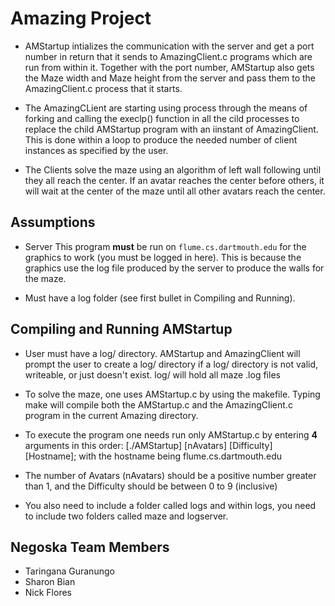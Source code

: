 # Amazing Project

* AMStartup intializes the communication with the server and get a port number in return that it sends to AmazingClient.c programs which are run from within it. Together with the port number, AMStartup also gets the Maze width and Maze height from the server and pass them to the AmazingClient.c process that it starts.

* The AmazingCLient are starting using process through the means of forking and calling the execlp() function in all the cild processes to replace the child AMStartup program with an iinstant of AmazingClient. This is done within a loop to produce the needed number of client instances as specified by the user.

* The Clients solve the maze using an algorithm of left wall following until they all reach the center. If an avatar reaches the center before others, it will wait at the center of the maze until
all other avatars reach the center.


## Assumptions

* Server
This program **must** be run on `flume.cs.dartmouth.edu` for the graphics to work (you must be logged in here). This is because the graphics use the log file produced by the server to produce the walls for the maze.

* Must have a log folder (see first bullet in Compiling and Running).

## Compiling and Running AMStartup
* User must have a log/ directory. AMStartup and AmazingClient will prompt the user to create a log/ directory if a log/ directory is not valid, writeable, or just doesn't exist. log/ will hold all maze .log files

* To solve the maze, one uses AMStartup.c by using the makefile. Typing make will compile both the AMStartup.c and the AmazingClient.c program in the current Amazing directory.

* To execute the program one needs run only AMStartup.c by entering  **4** arguments in this order:
[./AMStartup] [nAvatars] [Difficulty] [Hostname]; with the hostname being flume.cs.dartmouth.edu

* The number of Avatars (nAvatars) should be a positive number greater than 1, and the Difficulty should be between 0 to 9 (inclusive)

* You also need to include a folder called logs and within logs, you need to include two folders called maze and logserver.


## Negoska Team Members
* Taringana Guranungo
* Sharon Bian
* Nick Flores
